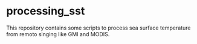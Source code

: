 # processing_sst
This repository contains some scripts to process sea surface temperature from remoto singing like GMI and MODIS.
